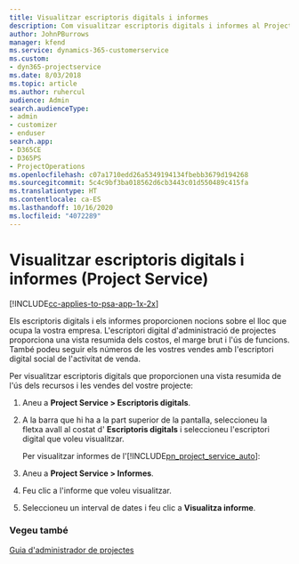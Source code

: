 ```yaml
---
title: Visualitzar escriptoris digitals i informes
description: Com visualitzar escriptoris digitals i informes al Project Service
author: JohnPBurrows
manager: kfend
ms.service: dynamics-365-customerservice
ms.custom:
- dyn365-projectservice
ms.date: 8/03/2018
ms.topic: article
ms.author: ruhercul
audience: Admin
search.audienceType:
- admin
- customizer
- enduser
search.app:
- D365CE
- D365PS
- ProjectOperations
ms.openlocfilehash: c07a1710edd26a5349194134fbebb3679d194268
ms.sourcegitcommit: 5c4c9bf3ba018562d6cb3443c01d550489c415fa
ms.translationtype: HT
ms.contentlocale: ca-ES
ms.lasthandoff: 10/16/2020
ms.locfileid: "4072289"
---
```

# <a name="view-dashboards-and-reports-project-service"></a>Visualitzar escriptoris digitals i informes (Project Service)

[!INCLUDE[cc-applies-to-psa-app-1x-2x](../includes/cc-applies-to-psa-app-1x-2x.md)]

Els escriptoris digitals i els informes proporcionen nocions sobre el lloc que ocupa la vostra empresa. L'escriptori digital d'administració de projectes proporciona una vista resumida dels costos, el marge brut i l'ús de funcions. També podeu seguir els números de les vostres vendes amb l'escriptori digital social de l'activitat de venda.  
  
 Per visualitzar escriptoris digitals que proporcionen una vista resumida de l'ús dels recursos i les vendes del vostre projecte:  
  
1. Aneu a **Project Service > Escriptoris digitals**.  
  
2. A la barra que hi ha a la part superior de la pantalla, seleccioneu la fletxa avall al costat d' **Escriptoris digitals** i seleccioneu l'escriptori digital que voleu visualitzar.  
  
   Per visualitzar informes de l'[!INCLUDE[pn_project_service_auto](../includes/pn-project-service-auto.md)]:  
  
3. Aneu a **Project Service > Informes**.  
  
4. Feu clic a l'informe que voleu visualitzar.  
  
5. Seleccioneu un interval de dates i feu clic a **Visualitza informe**.  
  
### <a name="see-also"></a>Vegeu també  
 [Guia d'administrador de projectes](../psa/project-manager-guide.md)
